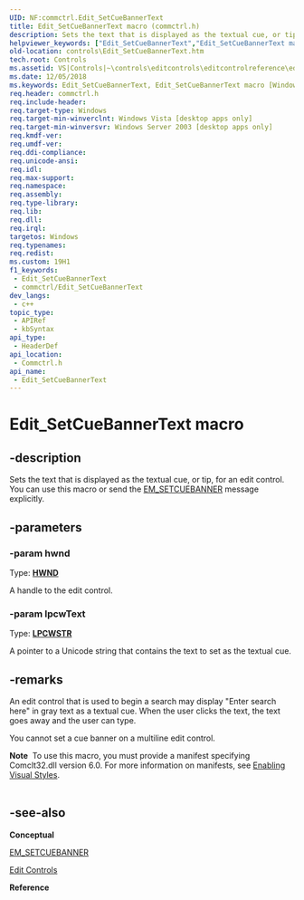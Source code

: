 ```yaml
---
UID: NF:commctrl.Edit_SetCueBannerText
title: Edit_SetCueBannerText macro (commctrl.h)
description: Sets the text that is displayed as the textual cue, or tip, for an edit control. You can use this macro or send the EM_SETCUEBANNER message explicitly. (Edit_SetCueBannerText)
helpviewer_keywords: ["Edit_SetCueBannerText","Edit_SetCueBannerText macro [Windows Controls]","_win32_Edit_SetCueBannerText","_win32_Edit_SetCueBannerText_cpp","commctrl/Edit_SetCueBannerText","controls.Edit_SetCueBannerText","controls._win32_Edit_SetCueBannerText"]
old-location: controls\Edit_SetCueBannerText.htm
tech.root: Controls
ms.assetid: VS|Controls|~\controls\editcontrols\editcontrolreference\editcontrolmacros\edit_setcuebannertext.htm
ms.date: 12/05/2018
ms.keywords: Edit_SetCueBannerText, Edit_SetCueBannerText macro [Windows Controls], _win32_Edit_SetCueBannerText, _win32_Edit_SetCueBannerText_cpp, commctrl/Edit_SetCueBannerText, controls.Edit_SetCueBannerText, controls._win32_Edit_SetCueBannerText
req.header: commctrl.h
req.include-header: 
req.target-type: Windows
req.target-min-winverclnt: Windows Vista [desktop apps only]
req.target-min-winversvr: Windows Server 2003 [desktop apps only]
req.kmdf-ver: 
req.umdf-ver: 
req.ddi-compliance: 
req.unicode-ansi: 
req.idl: 
req.max-support: 
req.namespace: 
req.assembly: 
req.type-library: 
req.lib: 
req.dll: 
req.irql: 
targetos: Windows
req.typenames: 
req.redist: 
ms.custom: 19H1
f1_keywords:
 - Edit_SetCueBannerText
 - commctrl/Edit_SetCueBannerText
dev_langs:
 - c++
topic_type:
 - APIRef
 - kbSyntax
api_type:
 - HeaderDef
api_location:
 - Commctrl.h
api_name:
 - Edit_SetCueBannerText
---
```


# Edit_SetCueBannerText macro


## -description

Sets the text that is displayed as the textual cue, or tip, for an edit control. You can use this macro or send the <a href="/windows/desktop/Controls/em-setcuebanner">EM_SETCUEBANNER</a> message explicitly.

## -parameters

### -param hwnd

Type: <b><a href="/windows/desktop/WinProg/windows-data-types">HWND</a></b>

A handle to the edit control.

### -param lpcwText

Type: <b><a href="/windows/desktop/WinProg/windows-data-types">LPCWSTR</a></b>

A pointer to a Unicode string that contains the text to set as the textual cue.

## -remarks

An edit control that is used to begin a search may display "Enter search here" in gray text as a textual cue. When the user clicks the text, the text goes away and the user can type.

You cannot set a cue banner on a multiline edit control.

<div class="alert"><b>Note</b>  To use this macro, you must provide a manifest specifying Comclt32.dll version 6.0. For more information on manifests, see <a href="/windows/desktop/Controls/cookbook-overview">Enabling Visual Styles</a>.</div>
<div> </div>

## -see-also

<b>Conceptual</b>



<a href="/windows/desktop/Controls/em-setcuebanner">EM_SETCUEBANNER</a>



<a href="/windows/desktop/Controls/edit-controls">Edit Controls</a>



<b>Reference</b>
